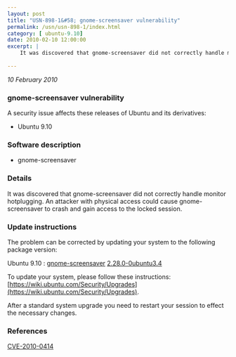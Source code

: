 ```yaml
---
layout: post
title: "USN-898-1&#58; gnome-screensaver vulnerability"
permalink: /usn/usn-898-1/index.html
category: [ ubuntu-9.10]
date: 2010-02-10 12:00:00
excerpt: |
    It was discovered that gnome-screensaver did not correctly handle monitor hotplugging. An attacker with physical access could cause gnome-screensaver to crash and gain access to the locked session. 
    
--- 
```

 
 

*10 February 2010*

### gnome-screensaver vulnerability

A security issue affects these releases of Ubuntu and its derivatives:

* Ubuntu 9.10

### Software description

* gnome-screensaver 

### Details

It was discovered that gnome-screensaver did not correctly handle monitor hotplugging. An attacker with physical access could cause gnome-screensaver to crash and gain access to the locked session. 

### Update instructions

The problem can be corrected by updating your system to the following package version:

Ubuntu 9.10
 : [gnome-screensaver](https://launchpad.net/ubuntu/+source/gnome-screensaver) <span> [2.28.0-0ubuntu3.4](https://launchpad.net/ubuntu/+source/gnome-screensaver/2.28.0-0ubuntu3.4) </span> 

To update your system, please follow these instructions: [https://wiki.ubuntu.com/Security/Upgrades](https://wiki.ubuntu.com/Security/Upgrades).

After a standard system upgrade you need to restart your session to effect the necessary changes. 

### References

 
 [CVE-2010-0414](http://people.ubuntu.com/~ubuntu-security/cve/CVE-2010-0414)
 

